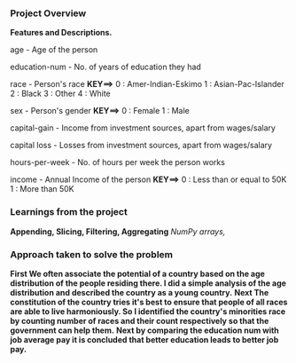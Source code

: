 ### Project Overview

 **Features and Descriptions.**

   age                            -	    Age of the person

   education-num	      -     No. of years of education they had

   race                           -      Person's race
                                          **KEY==>** 0 : Amer-Indian-Eskimo
                                                                1 : Asian-Pac-Islander
                                                                2 : Black
                                                                3 : Other
                                                                4 : White

   sex	                     -        Person's gender
                                           **KEY==>** 0 : Female
                                                                1 : Male

   capital-gain	     -        Income from investment sources, apart from wages/salary

   capital loss             -        Losses from investment sources, apart from wages/salary

  hours-per-week       -        No. of hours per week the person works

  income	                    -        Annual Income of the person
                                           **KEY==>** 0 : Less than or equal to 50K
                                                                 1 : More than 50K


### Learnings from the project

 **Appending, Slicing, Filtering, Aggregating** _NumPy arrays,_


### Approach taken to solve the problem

 **First We often associate the potential of a country based on the age distribution of the people residing there. I did a simple analysis of the age distribution and described the country as a young country.**
**Next The constitution of the country tries it's best to ensure that people of all races are able to live harmoniously. So I identified  the country's  minorities race by counting number of races and their count respectively so that the government can help them.**
**Next  by comparing the education num with job average pay it is concluded that  better education leads to better job pay.**



